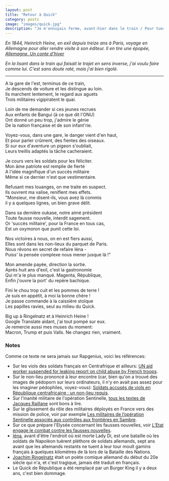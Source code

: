 ```yaml
---
layout: post
title: "Retour à Quick"
category: posts
image: "images/quick.jpg"
description: "Je m'ennuyais ferme, avant-hier dans le train / Pour tuer le temps j'ai fait des alexandrins."
---
```


_En 1844, Heinrich Heine, en exil depuis treize ans à Paris, voyage en Allemagne pour aller rendre visite à son éditeur. Il en tire une épopée, [Allemagne. Un conte d'hiver](https://archive.is/20180129/https://www.oeuvresouvertes.net/IMG/pdf/HEINE_allemagne.pdf)_

_En la lisant dans le train qui faisait le trajet en sens inverse, j'ai voulu faire comme lui. C'est sans doute raté, mais j'ai bien rigolé._

***

A la gare de l'est, terminus de ce train,<br/>
Je descends de voiture et les distingue au loin.<br/>
Ils marchent lentement, le regard aux aguets<br/>
Trois militaires vigipiratent le quai.<br/>

Loin de me demander si ces jeunes recrues<br/>
Aux enfants de Bangui (à ce que dit l'ONU)<br/>
Ont donné un peu trop, j'admire le génie<br/>
De la nation française et de son infant'rie.<br/>

Voyez-vous, dans une gare, le danger vient d'en haut,<br/>
Et pour parler crûment, des fientes des oiseaux.<br/>
Si sur eux d'aventure un pigeon s'oubliait,<br/>
Leurs treillis adaptés la tâche cacheraient.<br/>

Je cours vers les soldats pour les féliciter.<br/>
Mon âme patriote est remplie de fierté<br/>
A l'idée magnifique d'un succès militaire<br/>
Même si ce dernier n'est que vestimentaire.<br/>

Refusant mes louanges, on me traite en suspect.<br/>
Ils ouvrent ma valise, reniflent mes effets.<br/>
"Monsieur, me disent-ils, vous avez là commis<br/>
il y a quelques lignes, un bien grave délit.<br/>

Dans sa dernière oukase, notre aimé président<br/>
Toute fausse nouvelle, interdit sagement.<br/>
Or 'succès militaire', pour la France en tous cas,<br/>
Est un oxymoron que punit cette loi.<br/>

Nos victoires à nous, on en est fiers aussi,<br/>
Elles sont dans les non-lieux du parquet de Paris.<br/>
Nous rêvons en secret de refaire Iéna -<br/>
Puiss' la pensée complexe nous mener jusque là !"<br/>

Mon amende payée, direction la sortie.<br/>
Après huit ans d'exil, c'est la gastronomie<br/>
Qui m'a le plus manqué. Magenta, République,<br/>
Enfin j'ouvre la port' du repère bachique.<br/>

Fini le chou trop cuit et les pommes de terre !<br/>
Je suis en appétit, à moi la bonne chère !<br/>
Je passe commande à la caissière stoïque<br/>
Les papilles ravies, seul au milieu du Quick.<br/>

Big up à Ringelnatz et à Heinrich Heine !<br/>
Google Translate aidant, j'ai tout pompé sur eux.<br/>
Je remercie aussi mes muses du moment:<br/>
Macron, Trump et puis Valls. Ne changez rien, vraiment.<br/>

### Notes

Comme ce texte ne sera jamais sur Rapgenius, voici les références:

- Sur les viols des soldats français en Centrafrique et ailleurs: [UN aid worker suspended for leaking report on child abuse by French troops](https://www.theguardian.com/world/2015/apr/29/un-aid-worker-suspended-leaking-report-child-abuse-french-troops-car).
- Sur le non-lieu prononcé à leur encontre (car, bien qu'on a trouvé des images de pédoporn sur leurs ordinateurs, il n'y en avait pas assez pour les imaginer pédophiles, voyez-vous): [Soldats accusés de viols en République centrafricaine : un non-lieu requis](http://abonnes.lemonde.fr/afrique/article/2017/03/22/soldats-accuses-de-viols-en-republique-centrafricaine-un-non-lieu-requis_5098674_3212.html).
- Sur l'inanité militaire de l'opération Sentinelle, [tous les textes de Jacques Raillane](http://aboudjaffar.blog.lemonde.fr/?s=vigipirate) sont bons à lire.
- Sur le glissement du rôle des militaires déployés en France vers des mission de police, voir par exemple [Les militaires de l’opération Sentinelle associés aux contrôles aux frontières en Sambre](http://www.lavoixdunord.fr/26125/article/2016-07-22/les-militaires-de-l-operation-sentinelle-associes-aux-controles-aux-frontieres?bot=1).
- Sur ce que prépare l'Elysée concernant les fausses nouvelles, voir [L’Etat engage le combat contre les fausses nouvelles](https://www.la-croix.com/France/Politique/LEtat-engage-combat-contre-fausses-nouvelles-2018-01-04-1200903619).
- [Iéna](https://fr.wikipedia.org/wiki/Bataille_d'I%C3%A9na), avant d'être l'endroit où est morte Lady Di, est une bataille où les soldats de Napoléon tuèrent pléthore de soldats allemands, sept ans avant que les allemands restants ne tuent à leur tour moult gamins français à quelques kilomètres de là lors de la Bataille des Nations.
- [Joachim Ringelnatz](https://fr.wikipedia.org/wiki/Joachim_Ringelnatz) était un poète comique allemand du début du 20e siècle qui n'a, et c'est tragique, jamais été traduit en français.
- Le Quick de République a été remplacé par un Burger King il y a deux ans, c'est bien dommage.